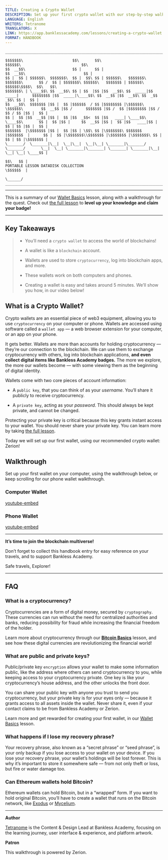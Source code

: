 ```yaml
---
TITLE: Creating a Crypto Wallet
DESCRIPTION: Set up your first crypto wallet with our step-by-step walkthrough.
LANGUAGE: English
WRITERS: Tetranome
TRANSLATORS: X
LINK: https://app.banklessacademy.com/lessons/creating-a-crypto-wallet
FORMAT: HANDBOOK
---
```


```
__________________________________________________________________________________________________________________________________________________________

$$$$$$$\                      $$\       $$\                                      $$$$$$\                           $$\                                   
$$  __$$\                     $$ |      $$ |                                    $$  __$$\                          $$ |                                  
$$ |  $$ | $$$$$$\  $$$$$$$\  $$ |  $$\ $$ | $$$$$$\   $$$$$$$\  $$$$$$$\       $$ /  $$ | $$$$$$$\ $$$$$$\   $$$$$$$ | $$$$$$\  $$$$$$\$$$$\  $$\   $$\ 
$$$$$$$\ | \____$$\ $$  __$$\ $$ | $$  |$$ |$$  __$$\ $$  _____|$$  _____|      $$$$$$$$ |$$  _____|\____$$\ $$  __$$ |$$  __$$\ $$  _$$  _$$\ $$ |  $$ |
$$  __$$\  $$$$$$$ |$$ |  $$ |$$$$$$  / $$ |$$$$$$$$ |\$$$$$$\  \$$$$$$\        $$  __$$ |$$ /      $$$$$$$ |$$ /  $$ |$$$$$$$$ |$$ / $$ / $$ |$$ |  $$ |
$$ |  $$ |$$  __$$ |$$ |  $$ |$$  _$$<  $$ |$$   ____| \____$$\  \____$$\       $$ |  $$ |$$ |     $$  __$$ |$$ |  $$ |$$   ____|$$ | $$ | $$ |$$ |  $$ |
$$$$$$$  |\$$$$$$$ |$$ |  $$ |$$ | \$$\ $$ |\$$$$$$$\ $$$$$$$  |$$$$$$$  |      $$ |  $$ |\$$$$$$$\\$$$$$$$ |\$$$$$$$ |\$$$$$$$\ $$ | $$ | $$ |\$$$$$$$ |
\_______/  \_______|\__|  \__|\__|  \__|\__| \_______|\_______/ \_______/       \__|  \__| \_______|\_______| \_______| \_______|\__| \__| \__| \____$$ |
                                                                                                                                               $$\   $$ |
PORTABLE LESSON DATADISK COLLECTION                                                                                                            \$$$$$$  |
                                                                                                                                                \______/
__________________________________________________________________________________________________________________________________________________________
```

---

This is a summary of our [Wallet Basics](https://app.banklessacademy.com/lessons/wallet-basics) lesson, along with a walkthrough for the quest. Check out [the full lesson](https://app.banklessacademy.com/lessons/wallet-basics) to **level up your knowledge and claim your badge!**

---

## Key Takeaways

> - You’ll need a `crypto wallet` to access the world of blockchains!
>
> - A wallet is like a `blockchain` account.
>
> - Wallets are used to store `cryptocurrency`, log into blockchain apps, and more.
>
> - These wallets work on both computers and phones.
>
> - Creating a wallet is easy and takes around 5 minutes. We’ll show you how, in our video below!

## What is a Crypto Wallet?

Crypto wallets are an essential piece of web3 equipment, allowing you to use `cryptocurrency` on your computer or phone. Wallets are accessed using software called a `wallet app` — a web browser extension for your computer, or an app on your phone.

It gets better. Wallets are more than accounts for holding cryptocurrency — they’re our connection to the blockchain. We can use them to exchange cryptocurrency with others, log into blockchain applications, **and even collect digital items like Bankless Academy badges.** The more we explore, the more our wallets become — with some viewing them as the beginning of digital identity.

Wallets come with two core pieces of account information:

- A `public key`, that you can think of as your _username_. You’ll share it publicly to receive cryptocurrency.

- A `private key`, acting as your _password_. This should always be kept private, and cannot be changed.

Protecting your private key is critical because this key grants instant access to your wallet. You should never share your private key. You can learn more by taking [the full lesson](https://app.banklessacademy.com/lessons/wallet-basics).

Today we will set up our first wallet, using our recommended crypto wallet: Zerion!

## Walkthrough

Set up your first wallet on your computer, using the walkthrough below, or keep scrolling for our phone wallet walkthrough.

### Computer Wallet

[youtube-embed](https://www.youtube-nocookie.com/embed/czL_qQ39AH0)

### Phone Wallet

[youtube-embed](https://www.youtube-nocookie.com/embed/SFbo9QsO2t4)

---

**It’s time to join the blockchain multiverse!**

Don’t forget to collect this handbook entry for easy reference on your travels, and to support Bankless Academy.

Safe travels, Explorer!

---

## FAQ

### What is a cryptocurrency?

Cryptocurrencies are a form of digital money, secured by `cryptography`. These currencies can run without the need for centralized authorities and banks, reducing possibility for fraud while increasing the financial freedom of the holder.

Learn more about cryptocurrency through our **[Bitcoin Basics](https://app.banklessacademy.com/lessons/bitcoin-basics)** lesson, and see how these digital currencies are revolutionizing the financial world!

### What are public and private keys?

Public/private key `encryption` allows your wallet to make some information public, like the address where others can send cryptocurrency to you, while keeping access to your cryptocurrency private. One key is like your cryptocurrency’s house address, and the other unlocks the front door.

You can share your public key with anyone you trust to send you cryptocurrency, but your private key is for your eyes only — because it grants access to all assets inside the wallet. Never share it, even if your contact claims to be from Bankless Academy or Zerion.

Learn more and get rewarded for creating your first wallet, in our [Wallet Basics](https://app.banklessacademy.com/lessons/wallet-basics) lesson.

### What happens if I lose my recovery phrase?

Your recovery phrase, also known as a “secret phrase” or “seed phrase”, is your only backup if you lose access to your wallet on your device. If you lose your recovery phrase, your wallet’s holdings will be lost forever. This is why it’s important to store it somewhere safe — from not only theft or loss, but fire or water damage too.

### Can Ethereum wallets hold Bitcoin?

Ethereum wallets can hold Bitcoin, but in a “wrapped” form. If you want to hold original Bitcoin, you’ll have to create a wallet that runs on the Bitcoin network, like [Exodus](https://www.exodus.com/) or [Mycelium](https://wallet.mycelium.com/).

---

**Author**

[Tetranome](https://twitter.com/Tetranome) is the Content & Design Lead at Bankless Academy, focusing on the learning journey, user interface & experience, and platform artwork.

**Patron**

This walkthrough is powered by Zerion.
